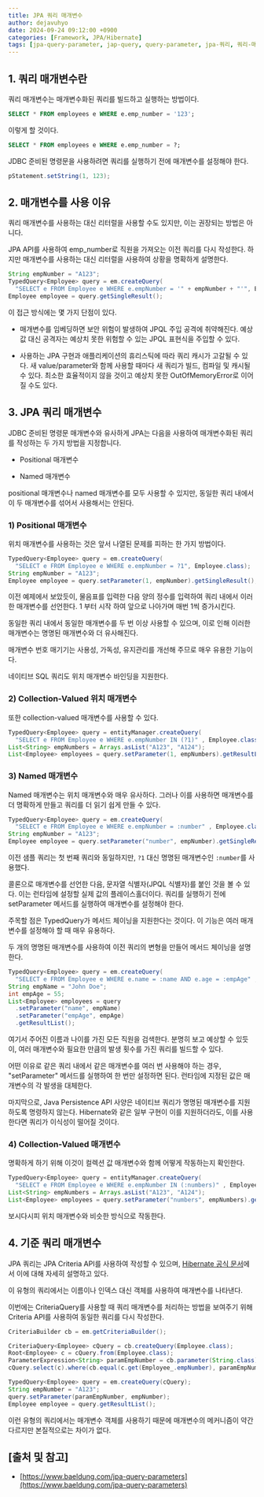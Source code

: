 ```yaml
---
title: JPA 쿼리 매개변수
author: dejavuhyo
date: 2024-09-24 09:12:00 +0900
categories: [Framework, JPA/Hibernate]
tags: [jpa-query-parameter, jap-query, query-parameter, jpa-쿼리, 쿼리-매개변수]
---
```


## 1. 쿼리 매개변수란
쿼리 매개변수는 매개변수화된 쿼리를 빌드하고 실행하는 방법이다.

```sql
SELECT * FROM employees e WHERE e.emp_number = '123';
```

이렇게 할 것이다.

```sql
SELECT * FROM employees e WHERE e.emp_number = ?;
```

JDBC 준비된 명령문을 사용하려면 쿼리를 실행하기 전에 매개변수를 설정해야 한다.

```java
pStatement.setString(1, 123);
```

## 2. 매개변수를 사용 이유
쿼리 매개변수를 사용하는 대신 리터럴을 사용할 수도 있지만, 이는 권장되는 방법은 아니다.

JPA API를 사용하여 emp_number로 직원을 가져오는 이전 쿼리를 다시 작성한다. 하지만 매개변수를 사용하는 대신 리터럴을 사용하여 상황을 명확하게 설명한다.

```java
String empNumber = "A123";
TypedQuery<Employee> query = em.createQuery(
  "SELECT e FROM Employee e WHERE e.empNumber = '" + empNumber + "'", Employee.class);
Employee employee = query.getSingleResult();
```

이 접근 방식에는 몇 가지 단점이 있다.

* 매개변수를 임베딩하면 보안 위험이 발생하여 JPQL 주입 공격에 취약해진다. 예상 값 대신 공격자는 예상치 못한 위험할 수 있는 JPQL 표현식을 주입할 수 있다.

* 사용하는 JPA 구현과 애플리케이션의 휴리스틱에 따라 쿼리 캐시가 고갈될 수 있다. 새 value/parameter와 함께 사용할 때마다 새 쿼리가 빌드, 컴파일 및 캐시될 수 있다. 최소한 효율적이지 않을 것이고 예상치 못한 OutOfMemoryError로 이어질 수도 있다.

## 3. JPA 쿼리 매개변수
JDBC 준비된 명령문 매개변수와 유사하게 JPA는 다음을 사용하여 매개변수화된 쿼리를 작성하는 두 가지 방법을 지정합니다.

* Positional 매개변수

* Named 매개변수

positional 매개변수나 named 매개변수를 모두 사용할 수 있지만, 동일한 쿼리 내에서 이 두 매개변수를 섞어서 사용해서는 안된다.

### 1) Positional 매개변수
위치 매개변수를 사용하는 것은 앞서 나열된 문제를 피하는 한 가지 방법이다.

```java
TypedQuery<Employee> query = em.createQuery(
  "SELECT e FROM Employee e WHERE e.empNumber = ?1", Employee.class);
String empNumber = "A123";
Employee employee = query.setParameter(1, empNumber).getSingleResult();
```

이전 예제에서 보았듯이, 물음표를 입력한 다음 양의 정수를 입력하여 쿼리 내에서 이러한 매개변수를 선언한다. 1 부터 시작 하여 앞으로 나아가며 매번 1씩 증가시킨다.

동일한 쿼리 내에서 동일한 매개변수를 두 번 이상 사용할 수 있으며, 이로 인해 이러한 매개변수는 명명된 매개변수와 더 유사해진다.

매개변수 번호 매기기는 사용성, 가독성, 유지관리를 개선해 주므로 매우 유용한 기능이다.

네이티브 SQL 쿼리도 위치 매개변수 바인딩을 지원한다.

### 2) Collection-Valued 위치 매개변수
또한 collection-valued 매개변수를 사용할 수 있다.

```java
TypedQuery<Employee> query = entityManager.createQuery(
  "SELECT e FROM Employee e WHERE e.empNumber IN (?1)" , Employee.class);
List<String> empNumbers = Arrays.asList("A123", "A124");
List<Employee> employees = query.setParameter(1, empNumbers).getResultList();
```

### 3) Named 매개변수
Named 매개변수는 위치 매개변수와 매우 유사하다. 그러나 이를 사용하면 매개변수를 더 명확하게 만들고 쿼리를 더 읽기 쉽게 만들 수 있다.

```java
TypedQuery<Employee> query = em.createQuery(
  "SELECT e FROM Employee e WHERE e.empNumber = :number" , Employee.class);
String empNumber = "A123";
Employee employee = query.setParameter("number", empNumber).getSingleResult();
```

이전 샘플 쿼리는 첫 번째 쿼리와 동일하지만, `?1` 대신 명명된 매개변수인 `:number`를 사용했다.

콜론으로 매개변수를 선언한 다음, 문자열 식별자(JPQL 식별자)를 붙인 것을 볼 수 있다. 이는 런타임에 설정할 실제 값의 플레이스홀더이다. 쿼리를 실행하기 전에 setParameter 메서드를 실행하여 매개변수를 설정해야 한다.

주목할 점은 TypedQuery가 메서드 체이닝을 지원한다는 것이다. 이 기능은 여러 매개변수를 설정해야 할 때 매우 유용하다.

두 개의 명명된 매개변수를 사용하여 이전 쿼리의 변형을 만들어 메서드 체이닝을 설명한다.

```java
TypedQuery<Employee> query = em.createQuery(
  "SELECT e FROM Employee e WHERE e.name = :name AND e.age = :empAge" , Employee.class);
String empName = "John Doe";
int empAge = 55;
List<Employee> employees = query
  .setParameter("name", empName)
  .setParameter("empAge", empAge)
  .getResultList();
```

여기서 주어진 이름과 나이를 가진 모든 직원을 검색한다. 분명히 보고 예상할 수 있듯이, 여러 매개변수와 필요한 만큼의 발생 횟수를 가진 쿼리를 빌드할 수 있다.

어떤 이유로 같은 쿼리 내에서 같은 매개변수를 여러 번 사용해야 하는 경우, "setParameter" 메서드를 실행하여 한 번만 설정하면 된다. 런타임에 지정된 값은 매개변수의 각 발생을 대체한다.

마지막으로, Java Persistence API 사양은 네이티브 쿼리가 명명된 매개변수를 지원하도록 명령하지 않는다. Hibernate와 같은 일부 구현이 이를 지원하더라도, 이를 사용한다면 쿼리가 이식성이 떨어질 것이다.

### 4) Collection-Valued 매개변수
명확하게 하기 위해 이것이 컬렉션 값 매개변수와 함께 어떻게 작동하는지 확인한다.

```java
TypedQuery<Employee> query = entityManager.createQuery(
  "SELECT e FROM Employee e WHERE e.empNumber IN (:numbers)" , Employee.class);
List<String> empNumbers = Arrays.asList("A123", "A124");
List<Employee> employees = query.setParameter("numbers", empNumbers).getResultList();
```

보시다시피 위치 매개변수와 비슷한 방식으로 작동한다.

## 4. 기준 쿼리 매개변수
JPA 쿼리는 JPA Criteria API를 사용하여 작성할 수 있으며, [Hibernate 공식 문서](https://docs.jboss.org/hibernate/orm/5.2/topical/html_single/metamodelgen/MetamodelGenerator.html)에서 이에 대해 자세히 설명하고 있다.

이 유형의 쿼리에서는 이름이나 인덱스 대신 객체를 사용하여 매개변수를 나타낸다.

이번에는 CriteriaQuery를 사용할 때 쿼리 매개변수를 처리하는 방법을 보여주기 위해 Criteria API를 사용하여 동일한 쿼리를 다시 작성한다.

```java
CriteriaBuilder cb = em.getCriteriaBuilder();

CriteriaQuery<Employee> cQuery = cb.createQuery(Employee.class);
Root<Employee> c = cQuery.from(Employee.class);
ParameterExpression<String> paramEmpNumber = cb.parameter(String.class);
cQuery.select(c).where(cb.equal(c.get(Employee_.empNumber), paramEmpNumber));

TypedQuery<Employee> query = em.createQuery(cQuery);
String empNumber = "A123";
query.setParameter(paramEmpNumber, empNumber);
Employee employee = query.getResultList();
```

이런 유형의 쿼리에서는 매개변수 객체를 사용하기 때문에 매개변수의 메커니즘이 약간 다르지만 본질적으로는 차이가 없다.

## [출처 및 참고]
* [https://www.baeldung.com/jpa-query-parameters](https://www.baeldung.com/jpa-query-parameters)
